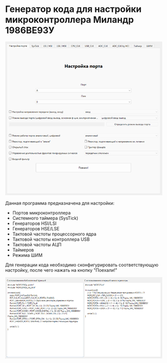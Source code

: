 # Генератор кода для настройки микроконтроллера Миландр 1986ВЕ93У

<img width="600" src="data\Generator_Example.png"/>

Данная программа предназначена для настройки:
- Портов микроконтроллера
- Системного таймера (SysTick)
- Генераторов HSI/LSI
- Генераторов HSE/LSE
- Тактовой частоты процессорного ядра
- Тактовой частоты контроллера USB
- Тактовой частоты АЦП
- Таймеров
- Режима ШИМ

Для генерации кода необходимо сконфигурировать соответствующую настройку, после чего нажать на кнопку "Поехали!"

<img width="600" src="data\Generator_Example2.png"/>